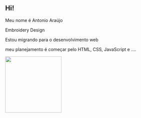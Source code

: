 ## Hi!

Meu nome é Antonio Araújo

Embroidery Design

Estou migrando para o desenvolvimento web

meu planejamento é começar pelo HTML, CSS, JavaScript e ....

<div>

  <img height="180em" src="https://github-readme-stats.vercel.app/api?username=TonyAraujo88&show_icons=true&theme=dark"/>

</div>
